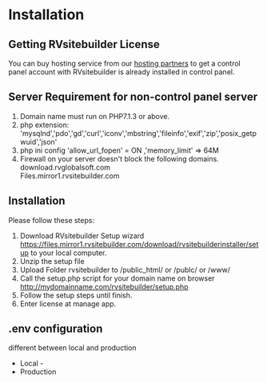 # Installation

## Getting RVsitebuilder License

You can buy hosting service from our [hosting partners](https://rvsitebuilder.com/hosting-partner/) to get a control panel account with RVsitebuilder is already installed in control panel.
 

## Server Requirement for non-control panel server

1. Domain name must run on PHP7.1.3 or above. 
1. php extension: 'mysqlnd','pdo','gd','curl','iconv','mbstring','fileinfo','exif','zip','posix_getpwuid','json' 
1. php ini config 'allow_url_fopen' = ON ,'memory_limit' => 64M 
1. Firewall on your server doesn't block the following domains.  
download.rvglobalsoft.com  
Files.mirror1.rvsitebuilder.com 

## Installation 

Please follow these steps: 

1. Download RVsitebuilder Setup wizard https://files.mirror1.rvsitebuilder.com/download/rvsitebuilderinstaller/setup to your local computer. 
1. Unzip the setup file 
1. Upload Folder rvsitebuilder to /public_html/ or /publc/ or /www/ 
1. Call the setup.php script for your domain name on browser http://mydomainname.com/rvsitebuilder/setup.php 
1. Follow the setup steps until finish. 
1. Enter license at manage app.

## .env configuration 

different between local and production 

- Local -  
- Production  

 

